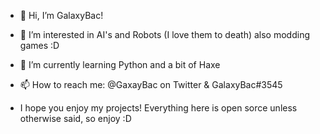 - 👋 Hi, I’m GalaxyBac!
- 👀 I’m interested in AI's and Robots (I love them to death) also modding games :D
- 🌱 I’m currently learning Python and a bit of Haxe
- 📫 How to reach me: @GaxayBac on Twitter & GalaxyBac#3545

- I hope you enjoy my projects! Everything here is open sorce unless otherwise said, so enjoy :D
